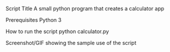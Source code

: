 Script Title
A small python program that creates a calculator app

Prerequisites
Python 3

How to run the script
python calculator.py

Screenshot/GIF showing the sample use of the script 
